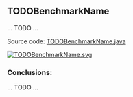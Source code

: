 ## TODOBenchmarkName

... TODO ...

Source code: [TODOBenchmarkName.java](https://github.com/ionutbalosin/jvm-performance-benchmarks/blob/main/benchmarks/src/main/java/com/ionutbalosin/jvm/performance/benchmarks/TODOBenchmarkName.java)

[![TODOBenchmarkName.svg](https://github.com/ionutbalosin/jvm-performance-benchmarks/blob/main/results/jdk-17/x86_64/plot/TODOBenchmarkName.svg?raw=true)](https://github.com/ionutbalosin/jvm-performance-benchmarks/blob/main/results/jdk-21/x86_64/plot/TODOBenchmarkName.svg?raw=true)

### Conclusions:

... TODO ...